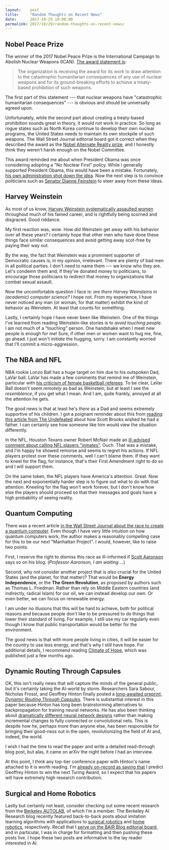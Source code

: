 ```yaml
---
layout:    post
title:     "Random Thoughts on Recent News"
date:      2017-10-29 10:00:00
permalink: 2017/10/29/random-thoughts-on-recent-news/
---
```


## Nobel Peace Prize

The winner of the 2017 Nobel Peace Prize is the International Campaign to
Abolish Nuclear Weapons (ICAN). [The award statement is][13]:

> The organization is receiving the award for its work to draw attention to the
> catastrophic humanitarian consequences of any use of nuclear weapons and for
> its ground-breaking efforts to achieve a treaty-based prohibition of such
> weapons.

The first part of this statement --- that nuclear weapons have "catastrophic
humanitarian consequences" --- is obvious and should be universally agreed upon.

Unfortunately, while the second part about creating a treaty-based prohibition
sounds great in theory, it would not work in practice. So long as rogue states
such as North Korea continue to develop their own nuclear programs, the United
States needs to maintain its own stockpile of such weapons. The Wall Street
Journal editorial board got it correct when they described the award as the
[Nobel Alternate Reality prize][6], and I honestly think they weren't harsh
enough on the Nobel Committee.

This award reminded me about when President Obama was once considering adopting
a "No Nuclear First" policy. While I generally supported President Obama, this
would have been a mistake. Fortunately, [his own administration shot down the
idea][7]. Now the next step is to convince politicians such as [Senator Dianne
Feinstein][8] to steer away from these ideas.


## Harvey Weinstein

As most of us know, [Harvey Weinstein systematically assaulted women][5]
throughout much of his famed career, and is rightfully being scorned and
disgraced. Good riddance.

My first reaction was, *wow*. How did Weinstein get away with his behavior over
all these years? I certainly hope that other men who have done these things face
similar consequences and avoid getting away scot-free by paying their way out.

By the way, the fact that Weinstein was a prominent supporter of Democratic
causes is, in my opinion, irrelevant. There are plenty of bad men in all
political parties. I don't need to name them --- we know who they are. Let's
condemn them and, if they've donated money to politicians, to encourage those
politicians to redirect that money to organizations that combat sexual assault.

Now the uncomfortable question I face is: *are there Harvey Weinsteins in
(academic) computer science?* I hope not. From my experience, I have never
noticed any man (or woman, for that matter) exhibit the kind of behavior as
Weinstein. At least that counts for something. 

Lastly, I certainly hope *I* have never been like Weinstein. One of the things
I've learned from reading Weinstein-like stories is to *avoid touching people*.
I am not much of a "touching" person. One handshake when I meet new people is
enough for me! Sure, if other men or women want to hug me, fine, go ahead.  I
just won't *initiate* the hugging, sorry. I am constantly worried that I'll
commit a micro-aggression.


## The NBA and NFL

NBA rookie Lonzo Ball has a huge target on him due to his outspoken Dad, LaVar
ball. LaVar has made a few comments that remind me of Weinstein, particular with
[his criticism of female basketball referees][17]. To be clear, LaVar Ball
doesn't seem *remotely* as bad as Weinstein, but at least I see the
*resemblence*, if you get what I mean. And I am, quite frankly, annoyed at all
the attention he gets.

The good news is that at least he's *there* as a Dad and seems extremely
supportive of his children. I got a poignant reminder about this from [reading
this article from The Undefeated][10] about how Scott Brooks wished he had a
father. I can certainly see how someone like him would view the situation
differently.

In the NFL, Houston Texans owner Robert McNair made an [ill-advised comment
about calling NFL players "inmates"][9]. Ouch. That was a mistake, and I'm happy
he showed remorse and seems to regret his actions. If NFL players protest over
these comments, well I can't blame them. If they want to kneel for the flag, for
instance, that's their First Amendment right to do so and I will support them.

On the same token, the NFL players have America's attention. Great. Now the next
and exponentially harder step is to figure out what to do with that attention.
Kneeling for the flag won't work forever, but I don't know how else the players
should proceed so that their messages and goals have a high probability of
seeing reality.


## Quantum Computing

There was a recent article [in the Wall Street Journal about the race to create
a quantum computer][3]. Even though I have very little intuition on how quantum
computers work, the author makes a reasonably compelling case for this to be our
next "Manhattan Project". I would, however, like to raise two points.

First, I reserve the right to dismiss this race as ill-informed if [Scott
Aaronson][16] says so on his blog. (*Professor Aaronson, I am waiting ...*)

Second, why not consider another project that is *also* crucial for the United
States (and the planet, for that matter)? That would be **Energy Independence**,
or the **The Green Revolution**, as proposed by authors such as Thomas L.
Friedman.  Rather than rely on Middle Eastern countries (and indirectly, radical
Islam) for our oil, we can instead develop our own. Or even better, we can focus
on renewable energy. 

I am under no illusions that this will be hard to achieve, both for political
reasons and because people don't like to be pressured to do things that lower
their standard of living. For example, I still use my car regularly even though
I know that public transportation would be better for the environment.

The good news is that with more people living in cities, it will be easier for
the country to use less energy, and that's why I still have hope. For additional
details, I recommend reading [Climate of Hope][11], which was published just a
few months ago.


## Dynamic Routing Through Capsules

OK, this isn't really news that will capture the minds of the general public,
but it's certainly taking the AI-world by storm. Researchers Sara Sabour,
Nicholas Frosst, and Geoffrey Hinton finally posted a [long-awaited preprint,
*Dynamic Routing Through Capsules*][4]. There is substantial interest in this
paper because Hinton has long been brainstorming alternatives to backpropagation
for training neural networks. He has also been thinking about [dramatically
different neural network designs][18] rather than making incremental changes to
fully connected or convolutional nets. This is despite how he, perhaps more than
anyone else, has been responsible for bringing their good-ness out in the open,
revolutionizing the field of AI and, indeed, the world.

I wish I had the time to read the paper and write a detailed read-through blog
post, but alas, it came on arXiv the night before I had an interview. 

At this point, I think any top-tier conference paper with Hinton's name attached
to it is worth reading.  I'm [already on-record as saying that][15] I predict
Geoffrey Hinton to win the next Turing Award, so I expect that his papers will
have extremely high research contribution.


## Surgical and Home Robotics

Lastly but certainly not least, consider checking out some recent research from
the [Berkeley AUTOLAB][14], of which I'm a member. The Berkeley AI Research blog
recently featured back-to-back posts about imitation learning algorithms with
applications to [surgical robotics][1] and [home robotics][2], respectively.
Recall that I [serve on the BAIR Blog editorial board][12], and in particular, I
was in charge for formatting and then pushing these posts live. I hope these two
posts are informative to the lay reader interested in AI.


[1]:http://bair.berkeley.edu/blog/2017/10/17/lfd-surgical-robots/
[2]:http://bair.berkeley.edu/blog/2017/10/26/dart/
[3]:https://www.wsj.com/articles/the-computer-that-could-rule-the-world-1509143922
[4]:https://arxiv.org/abs/1710.09829
[5]:https://www.nytimes.com/2017/10/05/us/harvey-weinstein-harassment-allegations.html
[6]:https://www.wsj.com/articles/the-nobel-alternate-reality-prize-1507331044
[7]:https://www.nytimes.com/2016/09/06/science/obama-unlikely-to-vow-no-first-use-of-nuclear-weapons.html
[8]:https://www.feinstein.senate.gov/public/index.cfm/press-releases?ID=B9F9380E-A2DA-4818-BFBF-88A97ED9470F
[9]:https://www.si.com/nfl/2017/10/28/bob-mcnair-inmates-comment-houston-texans-players
[10]:http://theundefeated.com/features/nba-wizards-coach-scott-brooks-wishes-he-had-had-a-father-like-lavar-ball/
[11]:http://www.sierraclub.org/planet/2017/04/climate-hope
[12]:https://danieltakeshi.github.io/2017/06/20/the-bair-blog-is-now-live/
[13]:https://www.nobelprize.org/nobel_prizes/peace/laureates/2017/press.html
[14]:http://autolab.berkeley.edu/
[15]:https://danieltakeshi.github.io/2017/04/06/sir-tim-berners-lee-wins-the-turing-award/
[16]:https://www.scottaaronson.com/blog/
[17]:https://www.usatoday.com/story/sports/2017/07/31/lavar-ball-female-referee-sparks-referee-group-break-adidas/524666001/
[18]:https://arxiv.org/abs/1701.06538

